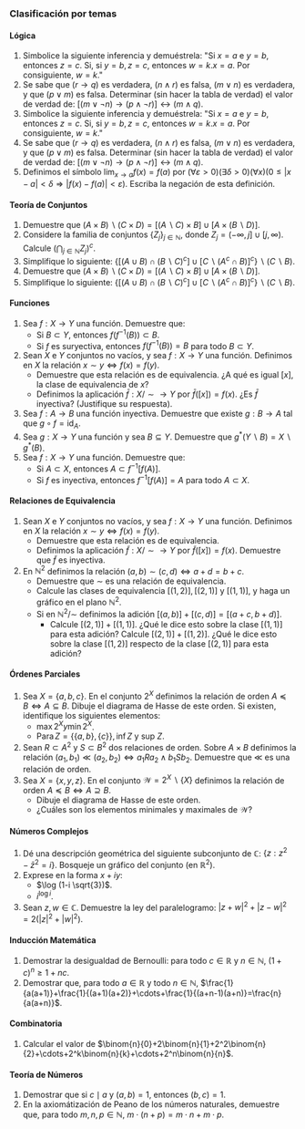 ### Clasificación por temas

#### Lógica
1. Simbolice la siguiente inferencia y demuéstrela: "Si $x=a$ e $y=b$, entonces $z=c$. Si, si $y=b, z=c$, entonces $w=k . x=a$. Por consiguiente, $w=k$."
2. Se sabe que $(r \rightarrow q)$ es verdadera, $(n \wedge r)$ es falsa, $(m \vee n)$ es verdadera, y que $(p \vee m)$ es falsa. Determinar (sin hacer la tabla de verdad) el valor de verdad de: $[(m \vee \neg n) \rightarrow(p \wedge \neg r)] \leftrightarrow(m \wedge q)$.
3. Simbolice la siguiente inferencia y demuéstrela: "Si $x=a$ e $y=b$, entonces $z=c$. Si, si $y=b, z=c$, entonces $w=k . x=a$. Por consiguiente, $w=k$."
4. Se sabe que $(r \rightarrow q)$ es verdadera, $(n \wedge r)$ es falsa, $(m \vee n)$ es verdadera, y que $(p \vee m)$ es falsa. Determinar (sin hacer la tabla de verdad) el valor de verdad de: $[(m \vee \neg n) \rightarrow(p \wedge \neg r)] \leftrightarrow(m \wedge q)$.
5. Definimos el símbolo $\lim _{x \rightarrow a} f(x)=f(a)$ por $(\forall \varepsilon>0)(\exists \delta>0)(\forall x)(0 \leq|x-a|<\delta \Rightarrow|f(x)-f(a)|<\varepsilon)$. Escriba la negación de esta definición.

#### Teoría de Conjuntos
1. Demuestre que $(A \times B) \backslash(C \times D)=[(A \backslash C) \times B] \cup[A \times(B \backslash D)]$.
2. Considere la familia de conjuntos $\left\{Z_j\right\}_{j \in \mathbb{N}}$, donde $Z_j=(-\infty, j] \cup[j, \infty)$. Calcule $\left(\bigcap_{j \in \mathbb{N}} Z_j\right)^c$.
3. Simplifique lo siguiente: $\left\{\left[(A \cup B) \cap(B \backslash C)^c\right] \cup\left[C \backslash\left(A^c \cap B\right)\right]^c\right\} \backslash(C \backslash B)$.
4. Demuestre que $(A \times B) \backslash(C \times D)=[(A \backslash C) \times B] \cup[A \times(B \backslash D)]$.
5. Simplifique lo siguiente: $\left\{\left[(A \cup B) \cap(B \backslash C)^c\right] \cup\left[C \backslash\left(A^c \cap B\right)\right]^c\right\} \backslash(C \backslash B)$.

#### Funciones
1. Sea $f: X \rightarrow Y$ una función. Demuestre que:
	- Si $B \subset Y$, entonces $f\left(f^{-1}(B)\right) \subset B$. 
	- Si $f$ es suryectiva, entonces $f\left(f^{-1}(B)\right)=B$ para todo $B \subset Y$.
2. Sean $X$ e $Y$ conjuntos no vacíos, y sea $f: X \rightarrow Y$ una función. Definimos en $X$ la relación $x \sim y \Leftrightarrow f(x)=f(y)$. 
	- Demuestre que esta relación es de equivalencia. ¿A qué es igual $[x]$, la clase de equivalencia de $x$? 
	- Definimos la aplicación $\bar{f}: X / \sim \rightarrow Y$ por $\bar{f}([x])=f(x)$. ¿Es $\bar{f}$ inyectiva? (Justifique su respuesta).
3. Sea $f: A \rightarrow B$ una función inyectiva. Demuestre que existe $g: B \rightarrow A$ tal que $g \circ f=\operatorname{id}_A$.
4. Sea $g: X \rightarrow Y$ una función y sea $B \subseteq Y$. Demuestre que $g^*(Y \backslash B)=X \backslash g^*(B)$.
5. Sea $f: X \rightarrow Y$ una función. Demuestre que: 
	- Si $A \subset X$, entonces $A \subset f^{-1}[f(A)]$. 
	- Si $f$ es inyectiva, entonces $f^{-1}[f(A)]=A$ para todo $A \subset X$.

#### Relaciones de Equivalencia
1. Sean $X$ e $Y$ conjuntos no vacíos, y sea $f: X \rightarrow Y$ una función. Definimos en $X$ la relación $x \sim y \Leftrightarrow f(x)=f(y)$. 
	- Demuestre que esta relación es de equivalencia. 
	- Definimos la aplicación $\tilde{f}: X / \sim \rightarrow Y$ por $\tilde{f}([x])=f(x)$. Demuestre que $\tilde{f}$ es inyectiva.
2. En $\mathbb{N}^2$ definimos la relación $(a, b) \sim(c, d) \Leftrightarrow a+d=b+c$. 
	-  Demuestre que $\sim$ es una relación de equivalencia.
	- Calcule las clases de equivalencia $[(1,2)],[(2,1)]$ y $[(1,1)]$, y haga un gráfico en el plano $\mathbb{N}^2$.
	- Si en $\mathbb{N}^2 / \sim$ definimos la adición $[(a, b)]+[(c, d)]=[(a+c, b+d)]$. 
		- Calcule $[(2,1)]+[(1,1)]$. ¿Qué le dice esto sobre la clase $[(1,1)]$ para esta adición? Calcule $[(2,1)]+[(1,2)]$. ¿Qué le dice esto sobre la clase $[(1,2)]$ respecto de la clase $[(2,1)]$ para esta adición?

#### Órdenes Parciales
1. Sea $X=\{a, b, c\}$. En el conjunto $2^X$ definimos la relación de orden $A \preceq B \Leftrightarrow A \subseteq B$. Dibuje el diagrama de Hasse de este orden. Si existen, identifique los siguientes elementos: 
	- $\max 2^X y \min 2^X$. 
	- $\operatorname{Para} Z=\{\{a, b\},\{c\}\}, \inf Z$ y sup $Z$.
2. Sean $R \subset A^2$ y $S \subset B^2$ dos relaciones de orden. Sobre $A \times B$ definimos la relación $\left(a_1, b_1\right) \ll\left(a_2, b_2\right) \Leftrightarrow a_1 R a_2 \wedge b_1 S b_2$. Demuestre que $\ll$ es una relación de orden.
3. Sea $X=\{x, y, z\}$. En el conjunto $\mathcal{W}=2^X \backslash\{X\}$ definimos la relación de orden $A \preceq B \Leftrightarrow A \supseteq B$. 
	- Dibuje el diagrama de Hasse de este orden. 
	- ¿Cuáles son los elementos minimales y maximales de $\mathcal{W}$?

#### Números Complejos
1. Dé una descripción geométrica del siguiente subconjunto de $\mathbb{C}$: $\left\{z: z^2-\bar{z}^2=i\right\}$. Bosqueje un gráfico del conjunto (en $\mathbb{R}^2$).
2. Exprese en la forma $x+i y$: 
	- $\log (1-i \sqrt{3})$. 
	- $i^{\log i}$.
3. Sean $z, w \in \mathbb{C}$. Demuestre la ley del paralelogramo: $|z+w|^2+|z-w|^2=2\left(|z|^2+|w|^2\right)$.

#### Inducción Matemática
1. Demostrar la desigualdad de Bernoulli: para todo $c \in \mathbb{R}$ y $n \in \mathbb{N}$, $(1+c)^n \geq 1+n c$.
2. Demostrar que, para todo $a \in \mathbb{R}$ y todo $n \in \mathbb{N}$, $\frac{1}{a(a+1)}+\frac{1}{(a+1)(a+2)}+\cdots+\frac{1}{(a+n-1)(a+n)}=\frac{n}{a(a+n)}$.


#### Combinatoria
1. Calcular el valor de $\binom{n}{0}+2\binom{n}{1}+2^2\binom{n}{2}+\cdots+2^k\binom{n}{k}+\cdots+2^n\binom{n}{n}$.

#### Teoría de Números
1. Demostrar que si $c \mid a$ y $(a, b)=1$, entonces $(b, c)=1$.
2. En la axiomátización de Peano de los números naturales, demuestre que, para todo $m, n, p \in \mathbb{N}$, $m \cdot(n+p)=m \cdot n+m \cdot p$.
